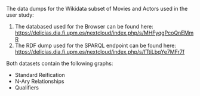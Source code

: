 The data dumps for the Wikidata subset of Movies and Actors used in the user study:
1. The databased used for the Browser can be found here: https://delicias.dia.fi.upm.es/nextcloud/index.php/s/MHFyqgPcoQnEMmR
2. The RDF dump used for the SPARQL endpoint can be found here: https://delicias.dia.fi.upm.es/nextcloud/index.php/s/fTtiLbqYe7MFr7f

Both datasets contain the following graphs:
* Standard Reification
* N-Ary Relationships
* Qualifiers
